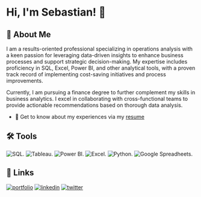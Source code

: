 
# Hi, I'm Sebastian! 👋
## 🚀 About Me
I am a results-oriented professional specializing in operations analysis with a keen passion for leveraging data-driven insights to enhance business processes and support strategic decision-making. My expertise includes proficiency in SQL, Excel, Power BI, and other analytical tools, with a proven track record of implementing cost-saving initiatives and process improvements.

Currently, I am pursuing a finance degree to further complement my skills in business analytics. I excel in collaborating with cross-functional teams to provide actionable recommendations based on thorough data analysis.

- 📄 Get to know about my experiences via my [resume](https://docs.google.com/document/d/18InKDwiv3jWze8E4sfDyYUohTpyz1xhkb0I4kC8KSec/edit?usp=sharing)



## 🛠 Tools
![SQL.](https://img.shields.io/badge/MySQL-005C84?style=for-the-badge&logo=mysql&logoColor=white) ![Tableau.](https://img.shields.io/badge/Tableau-E97627?style=for-the-badge&logo=Tableau&logoColor=white) ![Power BI.](https://img.shields.io/badge/PowerBI-F2C811?style=for-the-badge&logo=Power%20BI&logoColor=white) ![Excel.](https://img.shields.io/badge/Microsoft_Excel-217346?style=for-the-badge&logo=microsoft-excel&logoColor=white) ![Python.](https://img.shields.io/badge/Python-FFD43B?style=for-the-badge&logo=python&logoColor=blue) ![Google Spreadheets.](https://img.shields.io/badge/Google%20Sheets-34A853?style=for-the-badge&logo=google-sheets&logoColor=white)


## 🔗 Links
[![portfolio](https://img.shields.io/badge/my_portfolio-000?style=for-the-badge&logo=ko-fi&logoColor=white)](https://github.com/SebastianRolin/Portfolio)
[![linkedin](https://img.shields.io/badge/linkedin-0A66C2?style=for-the-badge&logo=linkedin&logoColor=white)](https://www.linkedin.com/in/sebastianrolin/)
[![twitter](https://img.shields.io/badge/twitter-1DA1F2?style=for-the-badge&logo=twitter&logoColor=white)](https://x.com/SebastianRolin_)


